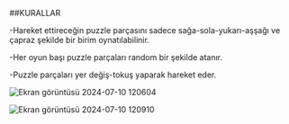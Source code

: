 ##KURALLAR

-Hareket ettireceğin puzzle parçasını sadece sağa-sola-yukarı-aşşağı ve çapraz şekilde bir birim oynatılabilinir.

-Her oyun başı puzzle parçaları random bir şekilde atanır.

-Puzzle parçaları yer değiş-tokuş yaparak hareket eder.


![Ekran görüntüsü 2024-07-10 120604](https://github.com/ORHANCANYILDIRIM/PuzzleGame/assets/99863519/5defee1f-4aa7-45ca-8b92-d2c8c37218ea)



![Ekran görüntüsü 2024-07-10 120910](https://github.com/ORHANCANYILDIRIM/PuzzleGame/assets/99863519/d2369e0d-d089-46cf-b9e0-09af28f3c532)
